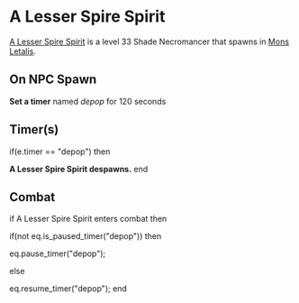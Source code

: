 # A Lesser Spire Spirit



[A Lesser Spire Spirit](/npc/169002) is a level 33 Shade Necromancer that spawns in [Mons Letalis](/zone/169).



## On NPC Spawn

**Set a timer** named *depop* for 120 seconds


## Timer(s)

if(e.timer == "depop") then


**A Lesser Spire Spirit despawns.**
end



## Combat

if A Lesser Spire Spirit enters combat  then


if(not eq.is_paused_timer("depop")) then



eq.pause_timer("depop");


else


eq.resume_timer("depop");
end
